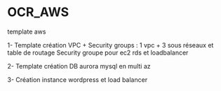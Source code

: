# OCR_AWS
template aws

1- Template création VPC + Security groups :
    1 vpc + 3 sous réseaux et table de routage
    Security groupe pour ec2 rds et loadbalancer

2- Template création DB aurora mysql en multi az

3- Création instance wordpress et load balancer
